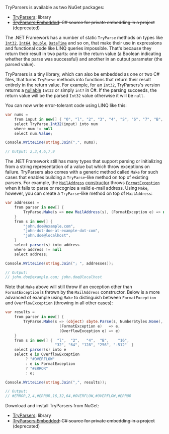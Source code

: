 TryParsers is available as two NuGet packages:

 - [TryParsers][pkg]: library
 - ~~[TryParsers.Embedded][srcpkg]: C# source for private embedding in
   a project~~ (deprecated)

The .NET Framework has a number of static `TryParse` methods on types like
[`Int32`][int], [`Int64`][long], [`Double`][double], [`DateTime`][dt] and so
on, that make their use in expressions and functional code like LINQ queries
impossible. That's because they return their result in two parts: one in the
return value (a Boolean indicating whether the parse was successful) and
another in an output parameter (the parsed value).

TryParsers is a tiny library, which can also be embedded as one or two C#
files, that turns `TryParse` methods into functions that return their result
entirely in the return value. For example, for an `Int32`, TryParsers's
version returns a [nullable][nullable] `Int32` or simply `int?` in C#. If
the parsing succeeds, the return value will be the parsed `Int32` value
otherwise it will be `null`.

You can now write error-tolerant code using LINQ like this:

```c#
var nums =
    from input in new[] { "O", "l", "2", "3", "4", "S", "6", "7", "B", "9" }
    select TryParse.Int32(input) into num
    where num != null
    select num.Value;

Console.WriteLine(string.Join(",", nums);

// Output: 2,3,4,6,7,9
```

The .NET Framework still has many types that support parsing or initializing
from a string representation of a value but which throw exceptions on failure.
TryParsers also comes with a generic method called `Make` for such cases that
enables building a `TryParse`-like method on top of existing parsers. For
example, the [`MailAddress`][MailAddress] [constructor][MailAddress.ctor]
throws [`FormatException`][FormatException] when it fails to parse or
recognize a valid e-mail address. Using `Make`, however, you can create a
`TryParse`-like method on top of `MailAddress`:

```c#
var addresses =
    from parser in new[] {
        TryParse.Make(s => new MailAddress(s), (FormatException e) => null)
    }
    from s in new[] {
        "john.doe@example.com",
        "john-dot-doe-at-example-dot-com",
        "john.doe@localhost",
    }
    select parser(s) into address
    where address != null
    select address;

Console.WriteLine(string.Join("; ", addresses));

// Output:
// john.doe@example.com; john.doe@localhost
```

Note that `Make` above will still throw if an exception other than
`FormatException` is thrown by the `MailAddress` constructor. Below is a more
advanced of example using `Make` to distinguish between `FormatException` and
`OverflowException` (throwing in all other cases):

```c#
var results =
    from parser in new[] {
        TryParse.Make(s => (object) sbyte.Parse(s, NumberStyles.None),
                        (FormatException e)   => e,
                        (OverflowException e) => e)
    }
    from s in new[] {  "l",  "2",   "4",  "B",    "16",
                      "32", "64", "128", "256", "-512"  }
    select parser(s) into e
    select e is OverflowException
         ? "#OVERFLOW"
         : e is FormatException
         ? "#ERROR"
         : e;

Console.WriteLine(string.Join(",", results));

// Output:
// #ERROR,2,4,#ERROR,16,32,64,#OVERFLOW,#OVERFLOW,#ERROR
```

Download and install TryParsers from NuGet:

 - [TryParsers][pkg]: library
 - ~~[TryParsers.Embedded][srcpkg]: C# source for private embedding in a project~~ (deprecated)


[pkg]: https://nuget.org/packages/TryParsers
[srcpkg]: https://nuget.org/packages/TryParsers.Embedded
[int]: http://msdn.microsoft.com/en-us/library/system.int32.tryparse.aspx
[long]: http://msdn.microsoft.com/en-us/library/system.int64.tryparse.aspx
[double]: http://msdn.microsoft.com/en-us/library/system.double.tryparse.aspx
[dt]: http://msdn.microsoft.com/en-us/library/system.datetime.tryparse.aspx
[nullable]: http://msdn.microsoft.com/en-us/library/system.nullable.aspx
[MailAddress]: http://msdn.microsoft.com/en-us/library/system.net.mail.mailaddress.aspx
[MailAddress.ctor]: http://msdn.microsoft.com/en-us/library/591bk9e8.aspx
[FormatException]: http://msdn.microsoft.com/en-us/library/system.formatexception.aspx

